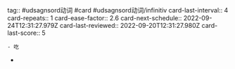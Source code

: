 tag:: #udsagnsord动词 #card #udsagnsord动词/infinitiv
card-last-interval:: 4
card-repeats:: 1
card-ease-factor:: 2.6
card-next-schedule:: 2022-09-24T12:31:27.979Z
card-last-reviewed:: 2022-09-20T12:31:27.980Z
card-last-score:: 5

	- 吃
-